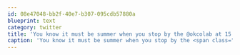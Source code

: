 ```yaml
---
id: 08e47048-bb2f-40e7-b307-095cdb57880a
blueprint: text
category: twitter
title: 'You know it must be summer when you stop by the @okcolab at 15:30 and there is nobody to be found.'
caption: 'You know it must be summer when you stop by the <span class="username username_linked">@<a href="https://twitter.com/okcolab" title="Okanagan coLab">okcolab</a></span> at 15:30 and there is nobody to be found.'
---
```

